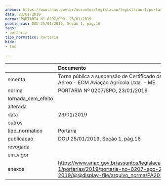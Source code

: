 ```yaml
---
anexos: https://www.anac.gov.br/assuntos/legislacao/legislacao-1/portarias/2019/portaria-no-0207-spo-23-01-2019/@@display-file/arquivo_norma/PA2019-0207.pdf
data: 23/01/2019
norma: PORTARIA Nº 0207/SPO, 23/01/2019
publicacao: DOU 25/01/2019, Seção 1, pág.16
tags:
- portaria
tipo_normatico: Portaria
hide: 
- toc 
 
---
```


|                    | Documento                                                                                                                                            |
|:-------------------|:-----------------------------------------------------------------------------------------------------------------------------------------------------|
| ementa             | Torna pública a suspensão de Certificado de Operador Aéreo - ECM Aviação Agrícola Ltda. - ME.                                                        |
| norma              | PORTARIA Nº 0207/SPO, 23/01/2019                                                                                                                     |
| tornada_sem_efeito |                                                                                                                                                      |
| alterada           |                                                                                                                                                      |
| data               | 23/01/2019                                                                                                                                           |
| outros             |                                                                                                                                                      |
| tipo_normatico     | Portaria                                                                                                                                             |
| publicacao         | DOU 25/01/2019, Seção 1, pág.16                                                                                                                      |
| revogada           |                                                                                                                                                      |
| em_vigor           |                                                                                                                                                      |
| anexos             | https://www.anac.gov.br/assuntos/legislacao/legislacao-1/portarias/2019/portaria-no-0207-spo-23-01-2019/@@display-file/arquivo_norma/PA2019-0207.pdf |
